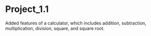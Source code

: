 # Project_1.1
Added features of a calculator, which includes addition, subtraction, multiplication, division, square, and square root.

